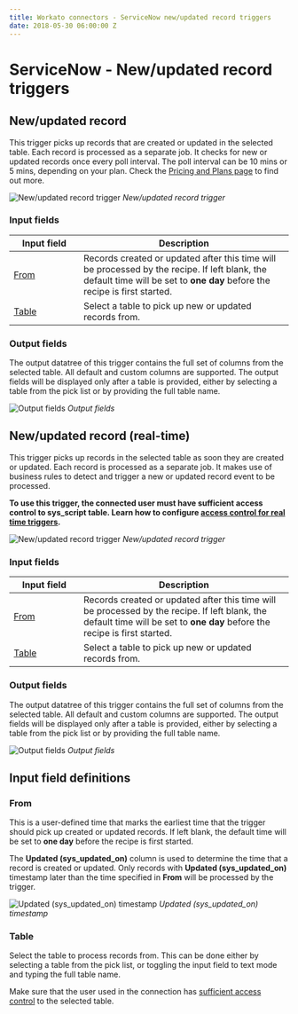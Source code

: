 ```yaml
---
title: Workato connectors - ServiceNow new/updated record triggers
date: 2018-05-30 06:00:00 Z
---
```


# ServiceNow - New/updated record triggers

## New/updated record
This trigger picks up records that are created or updated in the selected table. Each record is processed as a separate job. It checks for new or updated records once every poll interval. The poll interval can be 10 mins or 5 mins, depending on your plan. Check the [Pricing and Plans page](https://www.workato.com/pricing?audience=general) to find out more.

![New/updated record trigger](~@img/connectors/servicenow/updated-record-trigger.png)
*New/updated record trigger*

### Input fields

<table class="unchanged rich-diff-level-one">
  <thead>
    <tr>
        <th width='25%'>Input field</th>
        <th>Description</th>
    </tr>
  </thead>
  <tbody>
    <tr>
      <td><a href="#from">From</a></td>
      <td>
        Records created or updated after this time will be processed by the recipe. If left blank, the default time will be set to <b>one day</b> before the recipe is first started.
      </td>
    </tr>
    <tr>
      <td><a href="#table">Table</a></td>
      <td>
        Select a table to pick up new or updated records from.
      </td>
    </tr>
  </tbody>
</table>

### Output fields
The output datatree of this trigger contains the full set of columns from the selected table. All default and custom columns are supported. The output fields will be displayed only after a table is provided, either by selecting a table from the pick list or by providing the full table name.

![Output fields](~@img/connectors/servicenow/extended-output.gif)
*Output fields*

## New/updated record (real-time)
This trigger picks up records in the selected table as soon they are created or updated. Each record is processed as a separate job. It makes use of business rules to detect and trigger a new or updated record event to be processed.

**To use this trigger, the connected user must have sufficient access control to sys_script table. Learn how to configure [access control for real time triggers](/connectors/servicenow.md#real-time-trigger).**

![New/updated record trigger](~@img/connectors/servicenow/updated-record-trigger-real-time.png)
*New/updated record trigger*

### Input fields

<table class="unchanged rich-diff-level-one">
  <thead>
    <tr>
        <th width='25%'>Input field</th>
        <th>Description</th>
    </tr>
  </thead>
  <tbody>
    <tr>
      <td><a href="#unique-key">From</a></td>
      <td>
        Records created or updated after this time will be processed by the recipe. If left blank, the default time will be set to <b>one day</b> before the recipe is first started.
      </td>
    </tr>
    <tr>
      <td><a href="#table">Table</a></td>
      <td>
        Select a table to pick up new or updated records from.
      </td>
    </tr>
  </tbody>
</table>

### Output fields
The output datatree of this trigger contains the full set of columns from the selected table. All default and custom columns are supported. The output fields will be displayed only after a table is provided, either by selecting a table from the pick list or by providing the full table name.

![Output fields](~@img/connectors/servicenow/extended-output.gif)
*Output fields*

## Input field definitions

### From
This is a user-defined time that marks the earliest time that the trigger should pick up created or updated records. If left blank, the default time will be set to <b>one day</b> before the recipe is first started.

The **Updated (sys_updated_on)** column is used to determine the time that a record is created or updated. Only records with **Updated (sys_updated_on)** timestamp later than the time specified in **From** will be processed by the trigger.

![Updated (sys_updated_on) timestamp](~@img/connectors/servicenow/sys-updated-on.png)
*Updated (sys_updated_on) timestamp*

### Table
Select the table to process records from. This can be done either by selecting a table from the pick list, or toggling the input field to text mode and typing the full table name.

Make sure that the user used in the connection has [sufficient access control](/connectors/servicenow.md#roles-and-permissions-required-to-connect) to the selected table.
